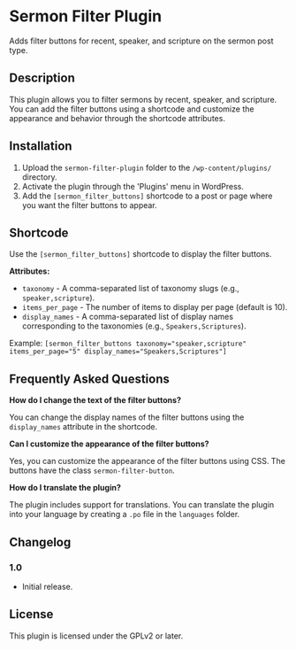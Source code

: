 # Sermon Filter Plugin

Adds filter buttons for recent, speaker, and scripture on the sermon post type.

## Description

This plugin allows you to filter sermons by recent, speaker, and scripture. You can add the filter buttons using a shortcode and customize the appearance and behavior through the shortcode attributes.

## Installation

1. Upload the `sermon-filter-plugin` folder to the `/wp-content/plugins/` directory.
2. Activate the plugin through the 'Plugins' menu in WordPress.
3. Add the `[sermon_filter_buttons]` shortcode to a post or page where you want the filter buttons to appear.

## Shortcode

Use the `[sermon_filter_buttons]` shortcode to display the filter buttons.

**Attributes:**
- `taxonomy` - A comma-separated list of taxonomy slugs (e.g., `speaker,scripture`).
- `items_per_page` - The number of items to display per page (default is 10).
- `display_names` - A comma-separated list of display names corresponding to the taxonomies (e.g., `Speakers,Scriptures`).

Example: `[sermon_filter_buttons taxonomy="speaker,scripture" items_per_page="5" display_names="Speakers,Scriptures"]`

## Frequently Asked Questions

**How do I change the text of the filter buttons?**

You can change the display names of the filter buttons using the `display_names` attribute in the shortcode.

**Can I customize the appearance of the filter buttons?**

Yes, you can customize the appearance of the filter buttons using CSS. The buttons have the class `sermon-filter-button`.

**How do I translate the plugin?**

The plugin includes support for translations. You can translate the plugin into your language by creating a `.po` file in the `languages` folder.

## Changelog

### 1.0
* Initial release.

## License

This plugin is licensed under the GPLv2 or later.



